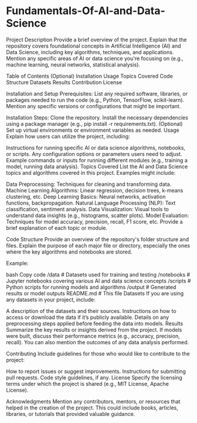 # Fundamentals-Of-AI-and-Data-Science

Project Description
Provide a brief overview of the project. Explain that the repository covers foundational concepts in Artificial Intelligence (AI) and Data Science, including key algorithms, techniques, and applications. Mention any specific areas of AI or data science you're focusing on (e.g., machine learning, neural networks, statistical analysis).

Table of Contents (Optional)
Installation
Usage
Topics Covered
Code Structure
Datasets
Results
Contribution
License

Installation and Setup
Prerequisites:
List any required software, libraries, or packages needed to run the code (e.g., Python, TensorFlow, scikit-learn). Mention any specific versions or configurations that might be important.

Installation Steps:
Clone the repository.
Install the necessary dependencies using a package manager (e.g., pip install -r requirements.txt).
(Optional) Set up virtual environments or environment variables as needed.
Usage
Explain how users can utilize the project, including:

Instructions for running specific AI or data science algorithms, notebooks, or scripts.
Any configuration options or parameters users need to adjust.
Example commands or inputs for running different modules (e.g., training a model, running data analysis).
Topics Covered
List the AI and Data Science topics and algorithms covered in this project. Examples might include:

Data Preprocessing: Techniques for cleaning and transforming data.
Machine Learning Algorithms: Linear regression, decision trees, k-means clustering, etc.
Deep Learning Basics: Neural networks, activation functions, backpropagation.
Natural Language Processing (NLP): Text classification, sentiment analysis.
Data Visualization: Visual tools to understand data insights (e.g., histograms, scatter plots).
Model Evaluation: Techniques for model accuracy, precision, recall, F1 score, etc.
Provide a brief explanation of each topic or module.

Code Structure
Provide an overview of the repository's folder structure and files. Explain the purpose of each major file or directory, especially the ones where the key algorithms and notebooks are stored.

Example:

bash
Copy code
/data                   # Datasets used for training and testing
/notebooks              # Jupyter notebooks covering various AI and data science concepts
/scripts                # Python scripts for running models and algorithms
/output                 # Generated results or model outputs
README.md               # This file
Datasets
If you are using any datasets in your project, include:

A description of the datasets and their sources.
Instructions on how to access or download the data if it’s publicly available.
Details on any preprocessing steps applied before feeding the data into models.
Results
Summarize the key results or insights derived from the project. If models were built, discuss their performance metrics (e.g., accuracy, precision, recall). You can also mention the outcomes of any data analysis performed.

Contributing
Include guidelines for those who would like to contribute to the project:

How to report issues or suggest improvements.
Instructions for submitting pull requests.
Code style guidelines, if any.
License
Specify the licensing terms under which the project is shared (e.g., MIT License, Apache License).

Acknowledgments
Mention any contributors, mentors, or resources that helped in the creation of the project. This could include books, articles, libraries, or tutorials that provided valuable guidance.

